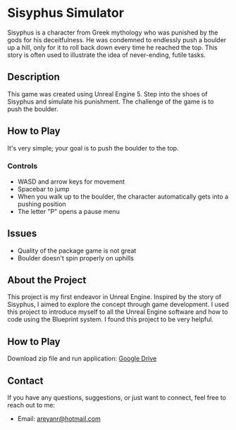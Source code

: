 # Sisyphus Simulator

Sisyphus is a character from Greek mythology who was punished by the gods for his deceitfulness. He was condemned to endlessly push a boulder up a hill, only for it to roll back down every time he reached the top. This story is often used to illustrate the idea of never-ending, futile tasks.

## Description
This game was created using Unreal Engine 5. Step into the shoes of Sisyphus and simulate his punishment. The challenge of the game is to push the boulder.

## How to Play
It's very simple; your goal is to push the boulder to the top.

### Controls
- WASD and arrow keys for movement
- Spacebar to jump
- When you walk up to the boulder, the character automatically gets into a pushing position
- The letter "P" opens a pause menu

## Issues
- Quality of the package game is not great
- Boulder doesn't spin properly on uphills


## About the Project
This project is my first endeavor in Unreal Engine. Inspired by the story of Sisyphus, I aimed to explore the concept through game development. I used this project to introduce myself to all the Unreal Engine software and how to code using the Blueprint system. I found this project to be very helpful.

## How to Play
Download zip file and run application: [Google Drive](https://drive.google.com/file/d/1YTo8gncWW-M7xw4585FKnfiAohsqh6Ug/view?usp=sharing)

## Contact
If you have any questions, suggestions, or just want to connect, feel free to reach out to me:
- Email: areyanr@hotmail.com
